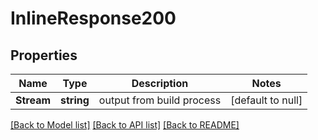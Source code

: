 # InlineResponse200

## Properties
Name | Type | Description | Notes
------------ | ------------- | ------------- | -------------
**Stream** | **string** | output from build process | [default to null]

[[Back to Model list]](../README.md#documentation-for-models) [[Back to API list]](../README.md#documentation-for-api-endpoints) [[Back to README]](../README.md)


